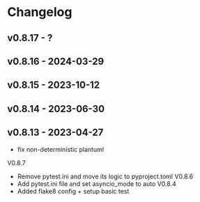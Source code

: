# Changelog

## v0.8.17 - ?


## v0.8.16 - 2024-03-29


## v0.8.15 - 2023-10-12


## v0.8.14 - 2023-06-30


## v0.8.13 - 2023-04-27

- fix non-deterministic plantuml

V0.8.7
- Remove pytest.ini and move its logic to pyproject.toml
V0.8.6
- Add pytest.ini file and set asyncio_mode to auto
V0.8.4
- Added flake8 config + setup basic test
